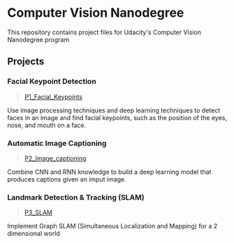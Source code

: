 # Computer Vision Nanodegree 

This repository contains project files for Udacity's Computer Vision Nanodegree program

## Projects

### Facial Keypoint Detection
>[P1_Facial_Keypoints](https://github.com/GokulSoundararajan/Udacity-Computer-Vision-Nanodegree/tree/master/P1_Facial_Keypoints)

Use image processing techniques and deep learning techniques to detect faces in an image and find facial keypoints, such as the position of the eyes, nose, and mouth on a face.


### Automatic Image Captioning
>[P2_Image_captioning](https://github.com/GokulSoundararajan/Udacity-Computer-Vision-Nanodegree/tree/master/P2_Image_Captioning)

Combine CNN and RNN knowledge to build a deep learning model that produces captions given an imput image.

### Landmark Detection & Tracking (SLAM)
>[P3_SLAM](https://github.com/GokulSoundararajan/Udacity-Computer-Vision-Nanodegree/tree/master/P3_SLAM)

Implement Graph SLAM (Simultaneous Localization and Mapping) for a 2 dimensional world
